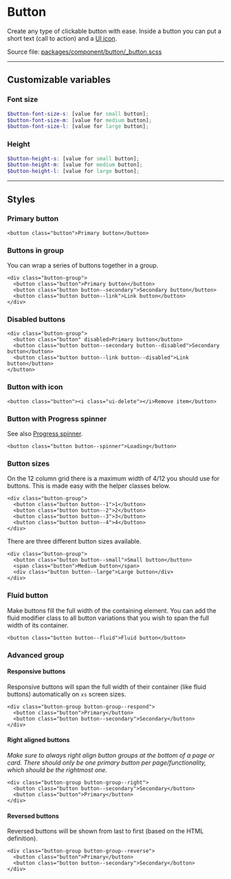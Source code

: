 # Button
Create any type of clickable button with ease. Inside a button you can put a short text (call to action) and a [UI icon](/base/ui-icon).

Source file: [packages/component/button/_button.scss](https://github.com/kpn/kpn-style/blob/master/packages/component/button/_button.scss)

---

## Customizable variables

### Font size
```scss
$button-font-size-s: [value for small button];
$button-font-size-m: [value for medium button];
$button-font-size-l: [value for large button];
```

### Height
```scss
$button-height-s: [value for small button];
$button-height-m: [value for medium button];
$button-height-l: [value for large button];
```

---

## Styles

### Primary button
```html*example
<button class="button">Primary button</button>
```

### Buttons in group
You can wrap a series of buttons together in a group.

```html*example
<div class="button-group">
  <button class="button">Primary button</button>
  <button class="button button--secondary">Secondary button</button>
  <button class="button button--link">Link button</button>
</div>
```

### Disabled buttons
```html*example
<div class="button-group">
  <button class="button" disabled>Primary button</button>
  <button class="button button--secondary button--disabled">Secondary button</button>
  <button class="button button--link button--disabled">Link button</button>
</button>
```

### Button with icon
```html*example
<button class="button"><i class="ui-delete"></i>Remove item</button>
```

### Button with Progress spinner
See also [Progress spinner](/component/progress).
```html*example
<button class="button button--spinner">Loading</button>
```

### Button sizes
On the 12 column grid there is a maximum width of 4/12 you should use for buttons. This is made easy with the helper classes below.

```html*example
<div class="button-group">
  <button class="button button--1">1</button>
  <button class="button button--2">2</button>
  <button class="button button--3">3</button>
  <button class="button button--4">4</button>
</div>
```

There are three different button sizes available.

```html*example
<div class="button-group">
  <button class="button button--small">Small button</button>
  <span class="button">Medium button</span>
  <div class="button button--large">Large button</div>
</div>
```

### Fluid button
Make buttons fill the full width of the containing element. You can add the fluid modifier class to all button variations that you wish to span the full width of its container.

```html*example
<button class="button button--fluid">Fluid button</button>
```

### Advanced group

#### Responsive buttons
Responsive buttons will span the full width of their container (like fluid buttons) automatically on `xs` screen sizes.

```html*example
<div class="button-group button-group--respond">
  <button class="button">Primary</button>
  <button class="button button--secondary">Secondary</button>
</div>
```

#### Right aligned buttons
*Make sure to always right align button groups at the bottom of a page or card. There should only be one primary button per page/functionality, which should be the rightmost one.*

```html*example
<div class="button-group button-group--right">
  <button class="button button--secondary">Secondary</button>
  <button class="button">Primary</button>
</div>
```

#### Reversed buttons
Reversed buttons will be shown from last to first (based on the HTML definition).

```html*example
<div class="button-group button-group--reverse">
  <button class="button">Primary</button>
  <button class="button button--secondary">Secondary</button>
</div>
